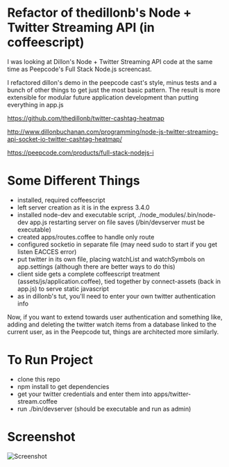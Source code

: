 Refactor of thedillonb's Node + Twitter Streaming API (in coffeescript)
==========================================================

I was looking at Dillon's Node + Twitter Streaming API code at the same time as Peepcode's Full Stack Node.js screencast.

I refactored dillon's demo in the peepcode cast's style, minus tests and a bunch of other things to get just the most basic pattern.  The result is more extensible for modular future application development than putting everything in app.js

https://github.com/thedillonb/twitter-cashtag-heatmap

http://www.dillonbuchanan.com/programming/node-js-twitter-streaming-api-socket-io-twitter-cashtag-heatmap/

https://peepcode.com/products/full-stack-nodejs-i

Some Different Things
==========================================================
- installed, required coffeescript
- left server creation as it is in the express 3.4.0
- installed node-dev and executable script, ./node_modules/.bin/node-dev app.js restarting server on file saves (/bin/devserver must be executable)
- created apps/routes.coffee to handle only route
- configured socketio in separate file (may need sudo to start if you get listen EACCES error)
- put twitter in its own file, placing watchList and watchSymbols on app.settings (although there are better ways to do this)
- client side gets a complete coffeescript treatment (assets/js/application.coffee), tied together by connect-assets (back in app.js) to serve static javascript
- as in dillonb's tut, you'll need to enter your own twitter authentication info

Now, if you want to extend towards user authentication and something like, adding and deleting the twitter watch items from a database linked to the current user, as in the Peepcode tut, things are architected more similarly.

To Run Project
============================================================
- clone this repo
- npm install to get dependencies
- get your twitter credentials and enter them into apps/twitter-stream.coffee
- run ./bin/devserver (should be executable and run as admin)

Screenshot
=======================

![Screenshot](https://raw.github.com/thedillonb/twitter-cashtag-heatmap/master/screenshot.png)
